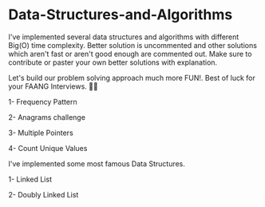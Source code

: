 # Data-Structures-and-Algorithms

I've implemented several data structures and algorithms with different Big(O) time complexity.
Better solution is uncommented and other solutions which aren't fast or aren't good enough are commented out.
Make sure to contribute or paster your own better solutions with explanation.

Let's build our problem solving approach much more FUN!.
Best of luck for your FAANG Interviews. 🥳🤩

1- Frequency Pattern

2- Anagrams challenge

3- Multiple Pointers

4- Count Unique Values

I've implemented some most famous Data Structures.

1- Linked List

2- Doubly Linked List
